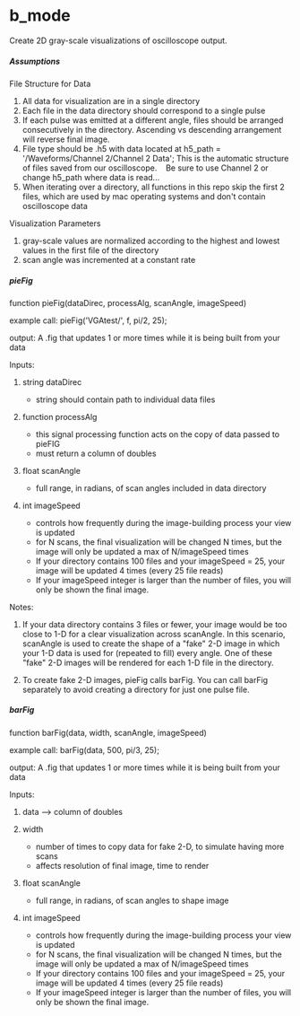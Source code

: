 # b_mode
Create 2D gray-scale visualizations of oscilloscope output. 

##### Assumptions #####

File Structure for Data
1. All data for visualization are in a single directory
2. Each file in the data directory should correspond to a single pulse
3. If each pulse was emitted at a different angle, files
    should be arranged consecutively in the directory. Ascending vs 
    descending arrangement will reverse final image. 
4. File type should be .h5 with data located at 
    h5_path = '/Waveforms/Channel 2/Channel 2 Data'; 
    This is the automatic structure of files saved from our oscilloscope.
    Be sure to use Channel 2 or change h5_path where data is read...
5. When iterating over a directory, all functions in this repo skip 
    the first 2 files, which are used by mac operating systems and 
    don't contain oscilloscope data

Visualization Parameters
1. gray-scale values are normalized according to the highest and lowest
    values in the first file of the directory
2. scan angle was incremented at a constant rate


##### pieFig #####

function pieFig(dataDirec, processAlg, scanAngle, imageSpeed)

example call: 
pieFig('VGAtest/', f, pi/2, 25);

output:
A .fig that updates 1 or more times while it is being built
from your data

Inputs: 
1. string dataDirec
    - string should contain path to individual data files

2. function processAlg
    - this signal processing function acts on the copy of data 
       passed to pieFIG
    - must return a column of doubles
    
3. float scanAngle
    - full range, in radians, of scan angles included in data directory
    
4. int imageSpeed
    - controls how frequently during the image-building process your 
       view is updated
    - for N scans, the final visualization will be changed N times, but 
       the image will only be updated a max of N/imageSpeed times
    - If your directory contains 100 files and your imageSpeed = 25, 
        your image will be updated 4 times (every 25 file reads)
    - If your imageSpeed integer is larger than the number of files, 
        you will only be shown the final image. 
        
        
 Notes:
 1. If your data directory contains 3 files or fewer, your image
      would be too close to 1-D for a clear visualization across
      scanAngle. In this scenario, scanAngle is used to create
      the shape of a "fake" 2-D image in which your 1-D data
      is used for (repeated to fill) every angle. One of these
      "fake" 2-D images will be rendered for each 1-D file 
      in the directory. 
      
 2. To create fake 2-D images, pieFig calls barFig. You can 
      call barFig separately to avoid creating a directory 
      for just one pulse file.
 
 
 ##### barFig #####
 
 function barFig(data, width, scanAngle, imageSpeed)
 
example call: barFig(data, 500, pi/3, 25);
 
output:
 A .fig that updates 1 or more times while it is being built
 from your data
 
 Inputs: 
1. data --> column of doubles

2. width
    - number of times to copy data for fake 2-D, to 
       simulate having more scans
    - affects resolution of final image, time to render
    
3. float scanAngle
    - full range, in radians, of scan angles to shape image
    
4. int imageSpeed
    - controls how frequently during the image-building process your 
       view is updated
    - for N scans, the final visualization will be changed N times, but 
       the image will only be updated a max of N/imageSpeed times
    - If your directory contains 100 files and your imageSpeed = 25, 
        your image will be updated 4 times (every 25 file reads)
    - If your imageSpeed integer is larger than the number of files, 
        you will only be shown the final image. 
        
    
